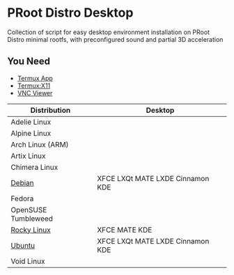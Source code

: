 # PRoot Distro Desktop
Collection of script for easy desktop environment installation on PRoot Distro minimal rootfs, with preconfigured sound and partial 3D acceleration 

## You Need
- [Termux App](https://github.com/termux/termux-app/releases)
- [Termux:X11](https://github.com/termux/termux-x11/releases)
- [VNC Viewer](https://play.google.com/store/apps/details?id=com.realvnc.viewer.android)




| Distribution     | Desktop   |
|------------------|------------|
| Adelie Linux     |    |
| Alpine Linux     |    |
| Arch Linux (ARM) |    |
| Artix Linux      |    | 
| Chimera Linux    |    | 
| [Debian](https://github.com/arfshl/proot-distro-desktop/tree/main/debian) | XFCE LXQt MATE LXDE Cinnamon KDE |
| Fedora           |    |
| OpenSUSE Tumbleweed     |    |
| [Rocky Linux](https://github.com/arfshl/proot-distro-desktop/tree/main/el/rocky) | XFCE MATE KDE    |
| [Ubuntu](https://github.com/arfshl/proot-distro-desktop/tree/main/ubuntu) | XFCE LXQt MATE LXDE Cinnamon KDE  
| Void Linux       |    |
